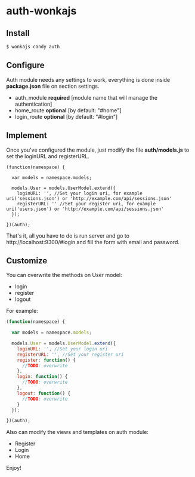 auth-wonkajs
============

## Install

```sh
$ wonkajs candy auth
```

## Configure

Auth module needs any settings to work, everything is done inside **package.json** file on section settings.

* auth_module **required** [module name that will manage the authentication]
* home_route **optional** [by default: "#home"]
* login_route **optional** [by default: "#login"]

## Implement

Once you've configured the module, just modify the file **auth/models.js** to set the loginURL and registerURL.

```
(function(namespace) {

  var models = namespace.models;

  models.User = models.UserModel.extend({
    loginURL: '', //Set your login uri, for example uri('sessions.json') or 'http://example.com/api/sessions.json'
    registerURL: '' //Set your register uri, for example uri('users.json') or 'http://example.com/api/sessions.json'
  });

})(auth);
```

That's it, all you have to do is run server and go to http://localhost:9300/#login and fill the form with email and password.

## Customize

You can overwrite the methods on User model:

* login
* register
* logout

For example:

```js
(function(namespace) {

  var models = namespace.models;

  models.User = models.UserModel.extend({
    loginURL: '', //Set your login uri
    registerURL: '', //Set your register uri
    register: function() {
      //TODO: overwrite
    },
    login: function() {
      //TODO: overwrite
    },
    logout: function() {
      //TODO: overwrite
    }
  });

})(auth);
```

Also can modify the views and templates on auth module:

* Register
* Login
* Home

Enjoy!
